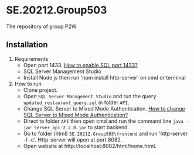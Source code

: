 # SE.20212.Group503
The repository of group P2W

## Installation
1. Requirements
    - Open port 1433. [How to enable SQL port 1433?](https://l.messenger.com/l.php?u=https%3A%2F%2Fkienthuclaptrinh.vn%2F2012%2F07%2F24%2F7-buoc-de-mo-port-1433-cho-ms-sql-server%2F&h=AT0wVnFXBc2hFC98Sm__QBrUptfcvhcCIcYXODp_SZcSmTXEut22f9oFIXRDU3AbFmIQn3sg7VOibTDS-giJUMcCsbxHvQME8HRyKGnaVckChvqCv8aecR2iXqUvbbfrnAg2dySg1_t4KmSFjYM_0Q) 
    - SQL Server Management Studio
    - Install Node js then run 'npm install http-server' on cmd or terminal 
2. How to run
    - Clone project. 
    - Open `SQL Server Management Studio` and run the query `updated_restaurant_query.sql` in folder `API`.
    - Change SQL Server to Mixed Mode Authentication.  [How to change SQL Server to Mixed Mode Authentication?](https://www.top-password.com/knowledge/sql-server-authentication-mode.html)
    - Direct to folder `API` then open cmd and run the command line `java -jar server_api-2.2.0.jar` to start backend.
    - Go to folder (html) `SE.20212.Group503\frontend` and run 'http-server -l -c'. Http-server will open at port 8082.
    - Open website at http://localhost:8082/html/home.html.
